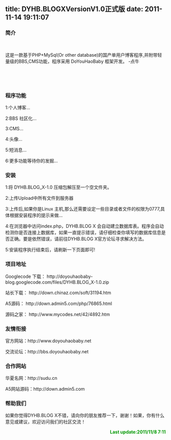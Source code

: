 title: DYHB.BLOGXVersionV1.0正式版
date: 2011-11-14 19:11:07
---

<h3>
	简介
</h3>
<p>
	<br />
</p>
<p>
	这是一款基于PHP+MySql(Or&nbsp;other&nbsp;database)的国产单用户博客程序,并附带轻量级的BBS,CMS功能，程序采用&nbsp;DoYouHaoBaby&nbsp;框架开发。&nbsp;-点牛
</p>
<p>
	<br />
<!--?php
/**
 //  DoYouHaoBaby-X Blog ( DoYouHaoBaby-X 计划 )
 //  +---------------------------------------------------------------------
 //
 //  “Copyright”
 //  +---------------------------------------------------------------------
 //      | (C) 2010 - 2011 http://doyouhaobaby.net All rights reserved.
 //      | This is not a free software, use is subject to license terms
 //  +---------------------------------------------------------------------
 //
 //  “About This File”
 //  +---------------------------------------------------------------------
 //      | blog 入口文件
 //  +---------------------------------------------------------------------
*/
define('APP_NAME','blog'); //项目名字
define('APP_PATH',dirname(__FILE__).'/blog');  //项目路径
/** 加载框架 */
require_once 'DoYouHaoBaby/DoYouHaoBaby.php';
/** 实例化框架并且初始化 */
App::RUN();</p-->
</p>
<p>
	<br />
</p>
<h3>
	程序功能
</h3>
<p>
	1:个人博客...
</p>
<p>
	2:BBS&nbsp;社区化...
</p>
<p>
	3:CMS...
</p>
<p>
	4:头像...
</p>
<p>
	5:短消息...
</p>
<p>
	6:更多功能等待你的发掘...
</p>
<h3>
	安装
</h3>
<p>
	1:将&nbsp;DYHB.BLOG_X-1.0&nbsp;压缩包解压至一个空文件夹。
</p>
<p>
	2:上传Upload中所有文件到服务器
</p>
<p>
	3:上传后,如果你是Linux&nbsp;主机,那么还需要设定一些目录或者文件的权限为0777,具体根据安装程序的提示来做...
</p>
<p>
	4:在浏览器中访问index.php，DYHB.BLOG&nbsp;X&nbsp;会自动建立数据库表。程序会自动检测你是否连接上数据库，如果一直提示错误，请仔细检查你填写的数据库信息是否正确。要是依然错误，请前往DYHB.BLOG&nbsp;X官方论坛寻求解决方法。
</p>
<p>
	5:安装程序执行结束后，请刷新一下页面即可!
</p>
<h3>
	项目地址
</h3>
<p>
	Googlecode&nbsp;下载：&nbsp;http://doyouhaobaby-blog.googlecode.com/files/DYHB.BLOG_X-1.0.zip
</p>
<p>
	站长下载：&nbsp;http://down.chinaz.com/soft/31194.htm
</p>
<p>
	A5源码：&nbsp;http://down.admin5.com/php/76865.html
</p>
<p>
	源码之家：&nbsp;http://www.mycodes.net/42/4892.htm
</p>
<h3>
	友情衔接
</h3>
<p>
	官方网站：http://www.doyouhaobaby.net
</p>
<p>
	交流论坛：http://bbs.doyouhaobaby.net
</p>
<h3>
	合作网站
</h3>
<p>
	华夏名网：http://sudu.cn
</p>
<p>
	A5网站源码：http://down.admin5.com
</p>
<h3>
	帮助我们
</h3>
<p>
	如果你觉得DYHB.BLOG&nbsp;X不错，请向你的朋友推荐一下，谢谢！如果，你有什么意见或建议，欢迎访问我们的社区交流！
</p>
<p style="text-align:right;">
	<strong><span style="color:#009900;">Last&nbsp;update:2011/11/8&nbsp;7:11 </span></strong> 
</p>
<br />